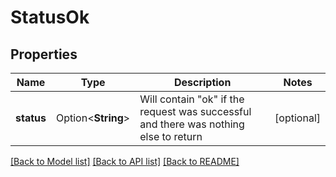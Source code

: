 # StatusOk

## Properties

Name | Type | Description | Notes
------------ | ------------- | ------------- | -------------
**status** | Option<**String**> | Will contain \"ok\" if the request was successful and there was nothing else to return | [optional]

[[Back to Model list]](../README.md#documentation-for-models) [[Back to API list]](../README.md#documentation-for-api-endpoints) [[Back to README]](../README.md)


